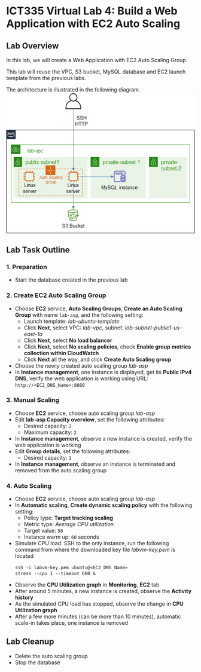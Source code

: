 # ICT335 Virtual Lab 4: Build a Web Application with EC2 Auto Scaling

## Lab Overview
In this lab, we will create a Web Application with EC2 Auto Scaling Group.

This lab will reuse the VPC, S3 bucket, MySQL database and EC2 launch template from the previous labs.

The architecture is illustrated in the following diagram.  
![](images/Lab4-Arch.png)

## Lab Task Outline
### 1. Preparation
- Start the database created in the previous lab

### 2. Create EC2 Auto Scaling Group
- Choose __EC2__ service, __Auto Scaling Groups__, __Create an Auto Scaling Group__ with name `lab-asp`, and the following setting:
  - Launch template: *lab-ubuntu-template*
  - Click __Next__, select VPC: *lab-vpc*, subnet: *lab-subnet-public1-us-east-1a*
  - Click __Next__, select __No load balancer__
  - Click __Next__, select __No scaling policies__, check __Enable group metrics collection within CloudWatch__
  - Click __Next__ all the way, and click __Create Auto Scaling group__
- Choose the newly created auto scaling group *lab-asp*
- In __Instance management__, one instance is displayed, get its __Public IPv4 DNS__, verify the web application is working using URL: `http://<EC2_DNS_Name>:8080`

### 3. Manual Scaling
- Choose __EC2__ service, choose auto scaling group *lab-asp*
- Edit __lab-asp Capacity overview__, set the following attributes:
  - Desired capacity: `2`
  - Maximum capacity: `2`
- In __Instance management__, observe a new instance is created, verify the web application is working
- Edit __Group details__, set the following attributes:
  - Desired capacity: `1`
- In __Instance management__, observe an instance is terminated and removed from the auto scaling group

### 4. Auto Scaling
- Choose __EC2__ service, choose auto scaling group *lab-asp*
- In __Automatic scaling__, __Create dynamic scaling policy__ with the following setting:
  - Policy type: __Target tracking scaling__
  - Metric type: *Average CPU utilization*
  - Target value: `50`
  - Instance warm up: `60` seconds
- Simulate CPU load. SSH to the only instance, run the following command from where the downloaded key file *labvm-key.pem* is located
  ```
  ssh -i labvm-key.pem ubuntu@<EC2_DNS_Name>  
  stress --cpu 1 --timeout 600 &  
  ```
- Observe the __CPU Utilization graph__ in __Monitoring__, __EC2__ tab
- After around 5 minutes, a new instance is created, observe the __Activity history__
- As the simulated CPU load has stopped, observe the change in __CPU Utilization graph__
- After a few more minutes (can be more than 10 minutes), automatic scale-in takes place, one instance is removed

## Lab Cleanup
- Delete the auto scaling group
- Stop the database
